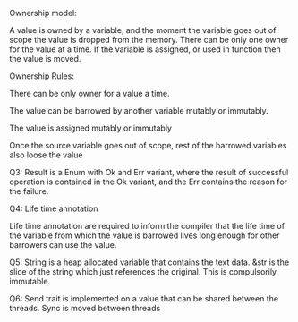 Ownership model:

A value is owned by a variable, and the moment the
variable goes out of scope the value is dropped
from the memory. There can be only one owner for
the value at a time. If the variable is assigned,
or used in function then the value is moved.

Ownership Rules:

There can be only owner for a value a time.

The value can be barrowed by another variable
mutably or immutably.

The value is assigned mutably or immutably

Once the source variable goes out of scope, rest
of the barrowed variables also loose the value

Q3: Result is a Enum with Ok and Err variant,
where the result of successful operation is
contained in the Ok variant, and the Err contains
the reason for the failure.

Q4: Life time annotation

Life time annotation are required to inform the
compiler that the life time of the variable from
which the value is barrowed lives long enough for
other barrowers can use the value.

Q5: String is a heap allocated variable that
contains the text data. &str is the slice of the
string which just references the original. This is
compulsorily immutable.

Q6: Send trait is implemented on a value that can
be shared between the threads. Sync is moved
between threads
